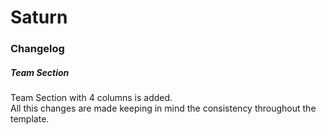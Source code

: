 # Saturn


### Changelog

##### Team Section
Team Section with 4 columns is added.<br />
All this changes are made keeping in mind the consistency throughout the template.


